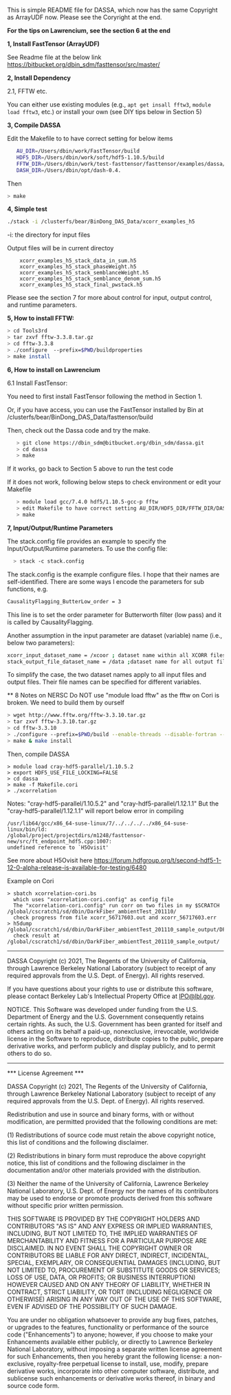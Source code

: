 
This is simple README file for DASSA, which now has the same Copyright as ArrayUDF now.
Please see the Coryright at the end.


**For the tips on Lawrencium, see the section 6 at the end** 


**1, Install FastTensor (ArrayUDF)** 

  See Readme file at the below link
  https://bitbucket.org/dbin_sdm/fasttensor/src/master/

**2, Install Dependency** 

   2.1, FFTW etc.

   You can either use existing modules (e.g., ``apt get insall fftw3``, ``module load fftw3``, etc.) or install your own (see DIY tips below in Section 5)
 

**3, Compile DASSA**

Edit the Makefile to to have correct setting for below items
```bash
   AU_DIR=/Users/dbin/work/FastTensor/build
   HDF5_DIR=/Users/dbin/work/soft/hdf5-1.10.5/build
   FFTW_DIR=/Users/dbin/work/test-fasttensor/fasttensor/examples/dassa/Tools3rd/fftw-3.3.8/build
   DASH_DIR=/Users/dbin/opt/dash-0.4.
```

Then
```bash
> make
``` 

**4, Simple test**

```bash
./stack -i /clusterfs/bear/BinDong_DAS_Data/xcorr_examples_h5
```

-i: the directory for input files 
  
Output files will be in current directoy

```
    xcorr_examples_h5_stack_data_in_sum.h5
    xcorr_examples_h5_stack_phaseWeight.h5
    xcorr_examples_h5_stack_semblanceWeight.h5
    xcorr_examples_h5_stack_semblance_denom_sum.h5
    xcorr_examples_h5_stack_final_pwstack.h5
```

Please see the section 7 for more about control for input, output control, and runtime parameters.

**5, How to install FFTW:**

```bash
> cd Tools3rd
> tar zxvf fftw-3.3.8.tar.gz
> cd fftw-3.3.8
> ./configure  --prefix=$PWD/buildproperties
> make install
```


**6, How to install on Lawrencium**
   
6.1 Install FastTensor: 

   You need to first install FastTensor following the method in Section 1.  

   Or, if you have access, you can use the FastTensor installed by Bin at /clusterfs/bear/BinDong_DAS_Data/fasttensor/build
   
   Then, check out the Dassa code and try the make.

```bash
   > git clone https://dbin_sdm@bitbucket.org/dbin_sdm/dassa.git
   > cd dassa
   > make
```
   
   If it works, go back to Section 5 above to run the test code

   If it does not work, following below steps to check environment or edit your Makefile

```bash 
   > module load gcc/7.4.0 hdf5/1.10.5-gcc-p fftw
   > edit Makefile to have correct setting AU_DIR/HDF5_DIR/FFTW_DIR/DASH_DIR
   > make
```

**7, Input/Output/Runtime Parameters**

The stack.config file provides an example to specify the Input/Output/Runtime parameters.
To use the config file:

```bash
  > stack -c stack.config
```

The stack.config is the example configure files.
I hope that their names are self-identified. 
There are some ways I encode the parameters for sub functions, e.g.

```bash
CausalityFlagging_ButterLow_order = 3
```

This line is to set the order parameter for Butterworth filter (low pass) and it is called by  CausalityFlagging.

Another assumption in the input parameter are dataset (variable) name (i.e.,  below two parameters):

```bash
xcorr_input_dataset_name = /xcoor ; dataset name within all XCORR files
stack_output_file_dataset_name = /data ;dataset name for all output files
```

To simplify the case, the two dataset names apply to all input files and output files. 
Their file names can  be specified for different variables. 


** 8 Notes on NERSC
Do NOT use "module load fftw" as the fftw on Cori is broken.
We need to build them by ourself

```bash
> wget http://www.fftw.org/fftw-3.3.10.tar.gz
> tar zxvf fftw-3.3.10.tar.gz
> cd fftw-3.3.10
> ./configure --prefix=$PWD/build --enable-threads --disable-fortran --enable-shared --enable-sse2
> make & make install
```

Then, compile DASSA
```dash
> module load cray-hdf5-parallel/1.10.5.2
> export HDF5_USE_FILE_LOCKING=FALSE
> cd dassa
> make -f Makefile.cori
> ./xcorrelation
```
Notes: "cray-hdf5-parallel/1.10.5.2" and "cray-hdf5-parallel/1.12.1.1"
But the  "cray-hdf5-parallel/1.12.1.1" will report below error in compiling
```dash
/usr/lib64/gcc/x86_64-suse-linux/7/../../../../x86_64-suse-linux/bin/ld:
/global/project/projectdirs/m1248/fasttensor-new/src/ft_endpoint_hdf5.cpp:1007: 
undefined reference to `H5Ovisit'
```
See more about H5Ovisit here
https://forum.hdfgroup.org/t/second-hdf5-1-12-0-alpha-release-is-available-for-testing/6480


Example on Cori
```dash
> sbatch xcorrelation-cori.bs
  which uses "xcorrelation-cori.config" as config file
  The "xcorrelation-cori.config" run corr on two files in my $SCRATCH /global/cscratch1/sd/dbin/DarkFiber_ambientTest_201110/
  check progress from file xcorr_56717603.out and xcorr_56717603.err
> h5dump  /global/cscratch1/sd/dbin/DarkFiber_ambientTest_201110_sample_output/DF__UTC_20201112_001132.602.h5
  check result at /global/cscratch1/sd/dbin/DarkFiber_ambientTest_201110_sample_output/
```


****************************


DASSA Copyright (c) 2021, The Regents of the University of California,
through Lawrence Berkeley National Laboratory (subject to receipt of
any required approvals from the U.S. Dept. of Energy).  All rights reserved.

If you have questions about your rights to use or distribute this software,
please contact Berkeley Lab's Intellectual Property Office at
IPO@lbl.gov.

NOTICE.  This Software was developed under funding from the U.S. Department
of Energy and the U.S. Government consequently retains certain rights.  As
such, the U.S. Government has been granted for itself and others acting on
its behalf a paid-up, nonexclusive, irrevocable, worldwide license in the
Software to reproduce, distribute copies to the public, prepare derivative 
works, and perform publicly and display publicly, and to permit others to do so.


****************************


*** License Agreement ***

DASSA Copyright (c) 2021, The Regents of the University of California,
through Lawrence Berkeley National Laboratory (subject to receipt of
any required approvals from the U.S. Dept. of Energy).  All rights reserved.

Redistribution and use in source and binary forms, with or without
modification, are permitted provided that the following conditions are met:

(1) Redistributions of source code must retain the above copyright notice,
this list of conditions and the following disclaimer.

(2) Redistributions in binary form must reproduce the above copyright
notice, this list of conditions and the following disclaimer in the
documentation and/or other materials provided with the distribution.

(3) Neither the name of the University of California, Lawrence Berkeley
National Laboratory, U.S. Dept. of Energy nor the names of its contributors
may be used to endorse or promote products derived from this software
without specific prior written permission.


THIS SOFTWARE IS PROVIDED BY THE COPYRIGHT HOLDERS AND CONTRIBUTORS "AS IS"
AND ANY EXPRESS OR IMPLIED WARRANTIES, INCLUDING, BUT NOT LIMITED TO, THE
IMPLIED WARRANTIES OF MERCHANTABILITY AND FITNESS FOR A PARTICULAR PURPOSE
ARE DISCLAIMED. IN NO EVENT SHALL THE COPYRIGHT OWNER OR CONTRIBUTORS BE
LIABLE FOR ANY DIRECT, INDIRECT, INCIDENTAL, SPECIAL, EXEMPLARY, OR
CONSEQUENTIAL DAMAGES (INCLUDING, BUT NOT LIMITED TO, PROCUREMENT OF
SUBSTITUTE GOODS OR SERVICES; LOSS OF USE, DATA, OR PROFITS; OR BUSINESS
INTERRUPTION) HOWEVER CAUSED AND ON ANY THEORY OF LIABILITY, WHETHER IN
CONTRACT, STRICT LIABILITY, OR TORT (INCLUDING NEGLIGENCE OR OTHERWISE)
ARISING IN ANY WAY OUT OF THE USE OF THIS SOFTWARE, EVEN IF ADVISED OF THE
POSSIBILITY OF SUCH DAMAGE.

You are under no obligation whatsoever to provide any bug fixes, patches,
or upgrades to the features, functionality or performance of the source
code ("Enhancements") to anyone; however, if you choose to make your
Enhancements available either publicly, or directly to Lawrence Berkeley
National Laboratory, without imposing a separate written license agreement
for such Enhancements, then you hereby grant the following license: a
non-exclusive, royalty-free perpetual license to install, use, modify,
prepare derivative works, incorporate into other computer software,
distribute, and sublicense such enhancements or derivative works thereof,
in binary and source code form.